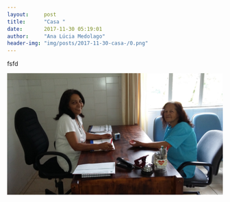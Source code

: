 ```yaml
---
layout:     post
title:      "Casa "
date:       2017-11-30 05:19:01
author:     "Ana Lúcia Medolago"
header-img: "img/posts/2017-11-30-casa-/0.png"
---
```


fsfd

<img src="/img/posts/2017-11-30-casa-/0.png" class="album-photo">
